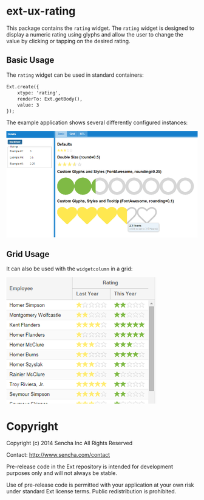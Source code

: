 # ext-ux-rating

This package contains the `rating` widget. The `rating` widget is designed to
display a numeric rating using glyphs and allow the user to change the value
by clicking or tapping on the desired rating.

## Basic Usage

The `rating` widget can be used in standard containers:

    Ext.create({
        xtype: 'rating',
        renderTo: Ext.getBody(),
        value: 3
    });

The example application shows several differently configured instances:

<img src="docs/screenshot1.png">

## Grid Usage

It can also be used with the `widgetcolumn` in a grid:

<img src="docs/screenshot2.png">

# Copyright

Copyright (c) 2014 Sencha Inc
All Rights Reserved

Contact:  http://www.sencha.com/contact

Pre-release code in the Ext repository is intended for development purposes only and will
not always be stable. 

Use of pre-release code is permitted with your application at your own risk under standard
Ext license terms. Public redistribution is prohibited.
